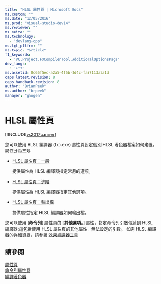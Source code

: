 ```yaml
---
title: "HLSL 屬性頁 | Microsoft Docs"
ms.custom: ""
ms.date: "12/05/2016"
ms.prod: "visual-studio-dev14"
ms.reviewer: ""
ms.suite: ""
ms.technology: 
  - "devlang-cpp"
ms.tgt_pltfrm: ""
ms.topic: "article"
f1_keywords: 
  - "VC.Project.FXCompilerTool.AdditionalOptionsPage"
dev_langs: 
  - "C++"
ms.assetid: 0c65f5ec-a2a5-4f5b-8d4c-fa57113a5a1d
caps.latest.revision: 8
caps.handback.revision: 8
author: "BrianPeek"
ms.author: "brpeek"
manager: "ghogen"
---
```

# HLSL 屬性頁
[!INCLUDE[vs2017banner](../assembler/inline/includes/vs2017banner.md)]

您可以使用 HLSL 編譯器 \(fxc.exe\) 屬性頁設定個別 HLSL 著色器檔案如何建置。  屬性分為三類:  
  
-   [HLSL 屬性頁：一般](../ide/hlsl-property-pages-general.md)  
  
     提供屬性為 HLSL 編譯器指定常用的選項。  
  
-   [HLSL 屬性頁：進階](../ide/hlsl-property-pages-advanced.md)  
  
     提供屬性為 HLSL 編譯器指定其他選項。  
  
-   [HLSL 屬性頁：輸出檔](../ide/hlsl-property-pages-output-files.md)  
  
     提供屬性指定 HLSL 編譯器如何輸出檔。  
  
 您可以使用 \[**命令列**\] 屬性頁的 \[**其他選項。**\] 屬性，指定命令列引數傳遞到 HLSL 編譯器;這包括使用 HLSL 屬性頁的其他屬性，無法設定的引數。  如需 HLSL 編譯器的詳細資訊，請參閱 [效果編譯器工具](http://go.microsoft.com/fwlink/p/?LinkID=258285&clcid=0x409)  
  
## 請參閱  
 [屬性頁](../ide/property-pages-visual-cpp.md)   
 [命令列屬性頁](../ide/command-line-property-pages.md)   
 [編譯著色器](http://go.microsoft.com/fwlink/p/?LinkID=258284&clcid=0x409)